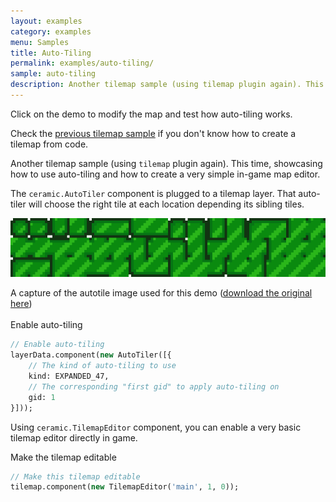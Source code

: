 ```yaml
---
layout: examples
category: examples
menu: Samples
title: Auto-Tiling
permalink: examples/auto-tiling/
sample: auto-tiling
description: Another tilemap sample (using tilemap plugin again). This time, showcasing how to use auto-tiling and how to create a very simple in-game map editor.
---
```


<p class="extra-info">Click on the demo to modify the map and test how auto-tiling works.</p>

<p class="extra-info">Check the <a href="/examples/tilemap-pixelart">previous tilemap sample</a> if you don't know how to create a tilemap from code.</p>

Another tilemap sample (using `tilemap` plugin again). This time, showcasing how to use auto-tiling and how to create a very simple in-game map editor.

The `ceramic.AutoTiler` component is plugged to a tilemap layer. That auto-tiler will choose the right tile at each location depending its sibling tiles.

![Auto Tile](/static/img/autotile-grass-hd.png)
<div class="caption">A capture of the autotile image used for this demo (<a href="https://ceramic-engine.com/ceramic-samples/auto-tiling/assets/autotile-grass.png">download the original here</a>)</div>

<br />

<div class="codename">Enable auto-tiling</div>

```haxe
// Enable auto-tiling
layerData.component(new AutoTiler([{
    // The kind of auto-tiling to use
    kind: EXPANDED_47,
    // The corresponding "first gid" to apply auto-tiling on
    gid: 1
}]));
```

Using `ceramic.TilemapEditor` component, you can enable a very basic tilemap editor directly in game.

<div class="codename">Make the tilemap editable</div>

```haxe
// Make this tilemap editable
tilemap.component(new TilemapEditor('main', 1, 0));
```
